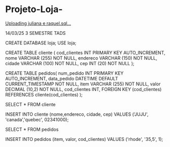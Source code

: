 # Projeto-Loja-

[Uploading juliana e raquel.sql…]()

14/03/25 3 SEMESTRE TADS

CREATE DATABASE loja;
USE loja;

CREATE TABLE cliente (
    cod_clientes INT PRIMARY KEY AUTO_INCREMENT,
    nome VARCHAR (255) NOT NULL, 
    endereco VARCHAR (150) NOT NULL,
    cidade VARCHAR (100) NOT NULL,
    cep INT (20) NOT NULL
    );
    
CREATE TABLE pedidos(
	num_pedido INT PRIMARY KEY AUTO_INCREMENT,
    data_pedido DATETIME DEFAULT CURRENT_TIMESTAMP NOT NULL,
    item VARCHAR (255) NOT NULL,
    valor DECIMAL (10,2) NOT NULL,
    cod_clientes INT,
	FOREIGN KEY (cod_clientes) REFERENCES cliente(cod_clientes)
    );
    
SELECT *
FROM cliente

INSERT INTO cliente (nome,endereco, cidade, cep)
VALUES ('JUJU', 'canada','quebec', 02341000);

SELECT *
FROM pedidos	

INSERT INTO pedidos (item, valor, cod_clientes)
VALUES ('rhode', '35,5', 1);


